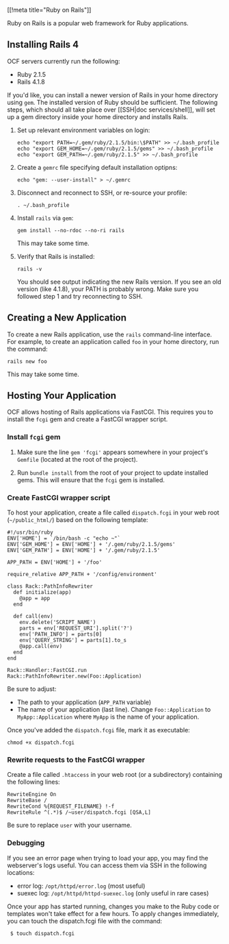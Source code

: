 [[!meta title="Ruby on Rails"]]


Ruby on Rails is a popular web framework for Ruby applications.

## Installing Rails 4

OCF servers currently run the following:

* Ruby 2.1.5
* Rails 4.1.8

If you'd like, you can install a newer version of Rails in your home directory
using `gem`. The installed version of Ruby should be sufficient. The following
steps, which should all take place over [[SSH|doc services/shell]], will set up
a gem directory inside your home directory and installs Rails.

1. Set up relevant environment variables on login:

       echo "export PATH=~/.gem/ruby/2.1.5/bin:\$PATH" >> ~/.bash_profile
       echo "export GEM_HOME=~/.gem/ruby/2.1.5/gems" >> ~/.bash_profile
       echo "export GEM_PATH=~/.gem/ruby/2.1.5" >> ~/.bash_profile

2. Create a `gemrc` file specifying default installation optipns:

       echo "gem: --user-install" > ~/.gemrc

3. Disconnect and reconnect to SSH, or re-source your profile:

       . ~/.bash_profile

4. Install `rails` via `gem`:

       gem install --no-rdoc --no-ri rails

   This may take some time.

5. Verify that Rails is installed:

       rails -v

   You should see output indicating the new Rails version. If you see an old
   version (like 4.1.8), your PATH is probably wrong. Make sure you followed step
   1 and try reconnecting to SSH.

## Creating a New Application

To create a new Rails application, use the `rails` command-line interface. For example,
to create an application called `foo` in your home directory, run the command:

    rails new foo

This may take some time.

## Hosting Your Application

OCF allows hosting of Rails applications via FastCGI. This requires you to install the
`fcgi` gem and create a FastCGI wrapper script.

### Install `fcgi` gem

1. Make sure the line `gem 'fcgi'` appears somewhere in your project's
   `Gemfile` (located at the root of the project).

2. Run `bundle install` from the root of your project to update installed gems.
   This will ensure that the `fcgi` gem is installed.

### Create FastCGI wrapper script

To host your application, create a file called `dispatch.fcgi` in your web root
(`~/public_html/`) based on the following template:

    #!/usr/bin/ruby
    ENV['HOME'] = `/bin/bash -c "echo ~"`
    ENV['GEM_HOME'] = ENV['HOME'] + '/.gem/ruby/2.1.5/gems'
    ENV['GEM_PATH'] = ENV['HOME'] + '/.gem/ruby/2.1.5'

    APP_PATH = ENV['HOME'] + '/foo'

    require_relative APP_PATH + '/config/environment'

    class Rack::PathInfoRewriter
      def initialize(app)
        @app = app
      end

      def call(env)
        env.delete('SCRIPT_NAME')
        parts = env['REQUEST_URI'].split('?')
        env['PATH_INFO'] = parts[0]
        env['QUERY_STRING'] = parts[1].to_s
        @app.call(env)
      end
    end

    Rack::Handler::FastCGI.run Rack::PathInfoRewriter.new(Foo::Application)

Be sure to adjust:

* The path to your application (`APP_PATH` variable)
* The name of your application (last line). Change `Foo::Application` to
  `MyApp::Application` where `MyApp` is the name of your application.

Once you've added the `dispatch.fcgi` file, mark it as executable:

    chmod +x dispatch.fcgi

### Rewrite requests to the FastCGI wrapper

Create a file called `.htaccess` in your web root (or a subdirectory)
containing the following lines:

    RewriteEngine On
    RewriteBase /
    RewriteCond %{REQUEST_FILENAME} !-f
    RewriteRule ^(.*)$ /~user/dispatch.fcgi [QSA,L]

Be sure to replace `user` with your username.

### Debugging

If you see an error page when trying to load your app, you may find the
webserver's logs useful. You can access them via SSH in the following
locations:

* error log: `/opt/httpd/error.log` (most useful)
* suexec log: `/opt/httpd/httpd-suexec.log` (only useful in rare cases)

Once your app has started running, changes you make to the Ruby code or
templates won't take effect for a few hours. To apply changes immediately, you
can touch the dispatch.fcgi file with the command:

     $ touch dispatch.fcgi
